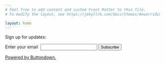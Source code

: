 ```yaml
---
# Feel free to add content and custom Front Matter to this file.
# To modify the layout, see https://jekyllrb.com/docs/themes/#overriding-theme-defaults

layout: home
---
```


Sign up for updates:

<form
  action="https://buttondown.email/api/emails/embed-subscribe/3mor"
  method="post"
  target="popupwindow"
  onsubmit="window.open('https://buttondown.email/3mor', 'popupwindow')"
  class="embeddable-buttondown-form"
>
  <label for="bd-email">Enter your email&nbsp;</label>
  <input type="email" name="email" id="bd-email" />
  
  <input type="submit" value="Subscribe" />
  <p>
    <a href="https://buttondown.email/refer/3mor" target="_blank">Powered by Buttondown.</a>
  </p>
</form>
